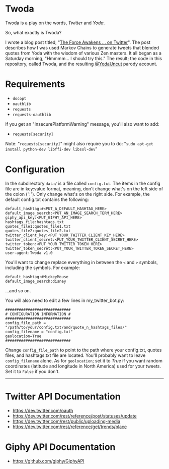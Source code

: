 Twoda
=====
Twoda is a play on the words, *Twitter* and *Yoda*.

So, what exactly is Twoda?

I wrote a blog post titled, "[The Force Awakens ... on Twitter](http://blog.zenone.org/2015/10/the-force-awakens-on-twitter.html)". The post describes how I was used Markov Chains to generate tweets that blended quotes from Yoda with the wisdom of various Zen masters. It all began as a Saturday morning, "Hmmmm... I should try this." The result; the code in this repository, called Twoda, and the resulting [@YodaUncut](https://twitter.com/yodauncut) parody account.

Requirements
===========
 - `docopt`
 - `oauthlib`
 - `requests`
 - `requests-oauthlib`

If you get an "InsecurePlatformWarning" message, you'll also want to add:

 - `requests[security]`

Note: "`requests[security]`" might also require you to do: "`sudo apt-get install python-dev libffi-dev libssl-dev`"

Configuration
===========
In the subdirectory `data/` is a file called `config.txt`. The items in the config file are in key:value format, meaning, don't change what's on the left side of the colon ('`:`'). Only change what's on the right side. For example, the default config.txt contains the following:

    default_hashtag:#<PUT_A_DEFAULT_HASHTAG_HERE>
    default_image_search:<PUT_AN_IMAGE_SEARCH_TERM_HERE>
    giphy_api_key:<PUT_GIPHY_API_HERE>
    hashtags_file:hashtags.txt
    quotes_file1:quotes_file1.txt
    quotes_file2:quotes_file2.txt
    twitter_client_key:<PUT_YOUR_TWITTER_CLIENT_KEY_HERE>
    twitter_client_secret:<PUT_YOUR_TWITTER_CLIENT_SECRET_HERE>
    twitter_token:<PUT_YOUR_TWITTER_TOKEN_HERE>
    twitter_token_secret:<PUT_YOUR_TWITTER_TOKEN_SECRET_HERE>
    user-agent:Twoda v1.0

You'll want to change replace everything in between the `<` and `>` symbols, including the symbols. For example:

    default_hashtag:#MickeyMouse  
    default_image_search:disney

...and so on.

You will also need to edit a few lines in my_twitter_bot.py:

    #############################
    # CONFIGURATION INFORMATION #
    #############################
    config_file_path = "/path/to/your/config.txt/and/quote_n_hashtags_files/"
    config_filename = "config.txt"
    geolocation=True
    #############################

Change `config_file_path` to point to the path where your config.txt, quotes files, and hashtags.txt file are located. You'll probably want to leave `config_filename` alone.  As for `geolocation`;  set it to *True* if you want random coordinates (latitude and longitude in North America) used for your tweets. Set it to `False` if you don't.

----------

Twitter API Documentation
======================
 - https://dev.twitter.com/oauth
 - https://dev.twitter.com/rest/reference/post/statuses/update
 - https://dev.twitter.com/rest/public/uploading-media
 - https://dev.twitter.com/rest/reference/get/trends/place

Giphy API Documentation
=====================
 - https://github.com/giphy/GiphyAPI